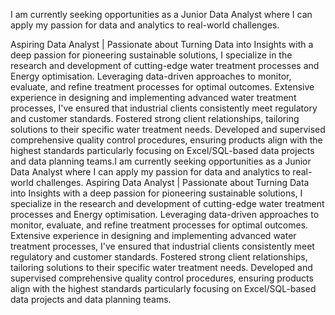 I am currently seeking opportunities as a Junior Data Analyst where I can apply my passion for data and analytics to real-world challenges.

Aspiring Data Analyst | Passionate about Turning Data into Insights with a deep passion for pioneering sustainable solutions, I specialize in the research and development of cutting-edge water treatment processes and Energy optimisation. Leveraging data-driven approaches to monitor, evaluate, and refine treatment processes for optimal outcomes. 
Extensive experience in designing and implementing advanced water treatment processes, I've ensured that industrial clients consistently meet regulatory and customer standards.
Fostered strong client relationships, tailoring solutions to their specific water treatment needs.
Developed and supervised comprehensive quality control procedures, ensuring products align with the highest standards particularly focusing on Excel/SQL-based data projects and data planning teams.I am currently seeking opportunities as a Junior Data Analyst where I can apply my passion for data and analytics to real-world challenges. Aspiring Data Analyst | Passionate about Turning Data into Insights with a deep passion for pioneering sustainable solutions, I specialize in the research and development of cutting-edge water treatment processes and Energy optimisation. Leveraging data-driven approaches to monitor, evaluate, and refine treatment processes for optimal outcomes. Extensive experience in designing and implementing advanced water treatment processes, I've ensured that industrial clients consistently meet regulatory and customer standards. Fostered strong client relationships, tailoring solutions to their specific water treatment needs. Developed and supervised comprehensive quality control procedures, ensuring products align with the highest standards particularly focusing on Excel/SQL-based data projects and data planning teams.
